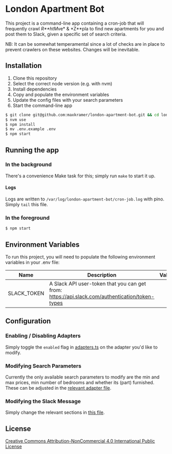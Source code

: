 # London Apartment Bot

This project is a command-line app containing a cron-job that will frequently crawl *R**htM*ve* & *Z**pla to find new
apartments for you and post them to
Slack, given a specific set of search criteria.

NB: It can be somewhat temperamental since a lot of checks are in place to prevent crawlers on these websites. Changes
will be inevitable.

## Installation

1. Clone this repository
2. Select the correct node version (e.g. with nvm)
3. Install dependencies
4. Copy and populate the environment variables
5. Update the config files with your search parameters
6. Start the command-line app

```bash
$ git clone git@github.com:maxkramer/london-apartment-bot.git && cd london-apartment-bot
$ nvm use
$ npm install
$ mv .env.example .env
$ npm start
```

## Running the app

### In the background

There's a convenience Make task for this; simply run `make` to start it up.

#### Logs

Logs are written to `/var/log/london-apartment-bot/cron-job.log` with pino. Simply `tail` this file.

### In the foreground

```bash
$ npm start
```

## Environment Variables

To run this project, you will need to populate the following environment variables in your .env file:

| Name        | Description                                                                                    | Value |
|-------------|------------------------------------------------------------------------------------------------|-------|
| SLACK_TOKEN | A Slack API user-token that you can get from: https://api.slack.com/authentication/token-types |       |

## Configuration

### Enabling / Disabling Adapters

Simply toggle the `enabled` flag in [adapters.ts](/src/config/adapters.ts) on the adapter you'd like to modify.

### Modifying Search Parameters

Currently the only available search parameters to modify are the min and max prices, min number of bedrooms and whether
its (part) furnished. These can be adjusted in
the [relevant adapter file](/src/config).

### Modifying the Slack Message

Simply change the relevant sections in [this file](/src/slack/index.ts).

## License

[Creative Commons Attribution-NonCommercial 4.0 International Public License](https://creativecommons.org/licenses/by-nc/4.0/)

